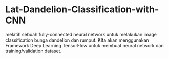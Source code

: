 # Lat-Dandelion-Classification-with-CNN
melatih sebuah fully-connected neural network untuk melakukan image classification bunga dandelion dan rumput. KIta akan menggunakan Framework Deep Learning TensorFlow untuk membuat neural network dan training/validation dataset.
